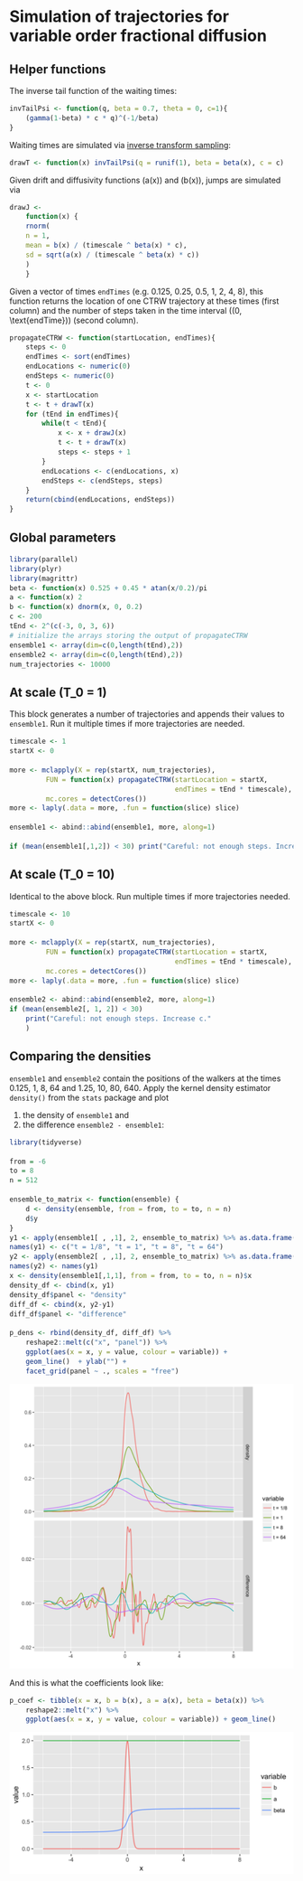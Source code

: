 Simulation of trajectories for variable order fractional diffusion
================

## Helper functions

The inverse tail function of the waiting times:

``` r
invTailPsi <- function(q, beta = 0.7, theta = 0, c=1){
    (gamma(1-beta) * c * q)^(-1/beta)
}
```

Waiting times are simulated via [inverse transform
sampling](https://en.wikipedia.org/wiki/Inverse_transform_sampling):

``` r
drawT <- function(x) invTailPsi(q = runif(1), beta = beta(x), c = c)
```

Given drift and diffusivity functions \(a(x)\) and \(b(x)\), jumps are
simulated via

``` r
drawJ <-
    function(x) {
    rnorm(
    n = 1,
    mean = b(x) / (timescale ^ beta(x) * c),
    sd = sqrt(a(x) / (timescale ^ beta(x) * c))
    )
    }
```

Given a vector of times `endTimes` (e.g. 0.125, 0.25, 0.5, 1, 2, 4, 8),
this function returns the location of one CTRW trajectory at these times
(first column) and the number of steps taken in the time interval
\((0, \text{endTime})\) (second column).

``` r
propagateCTRW <- function(startLocation, endTimes){
    steps <- 0
    endTimes <- sort(endTimes)
    endLocations <- numeric(0)
    endSteps <- numeric(0)
    t <- 0
    x <- startLocation
    t <- t + drawT(x)
    for (tEnd in endTimes){
        while(t < tEnd){
            x <- x + drawJ(x)
            t <- t + drawT(x)
            steps <- steps + 1
        }
        endLocations <- c(endLocations, x)
        endSteps <- c(endSteps, steps)
    }
    return(cbind(endLocations, endSteps))
}
```

## Global parameters

``` r
library(parallel)
library(plyr)
library(magrittr)
beta <- function(x) 0.525 + 0.45 * atan(x/0.2)/pi
a <- function(x) 2
b <- function(x) dnorm(x, 0, 0.2)
c <- 200
tEnd <- 2^(c(-3, 0, 3, 6))
# initialize the arrays storing the output of propagateCTRW
ensemble1 <- array(dim=c(0,length(tEnd),2))
ensemble2 <- array(dim=c(0,length(tEnd),2))
num_trajectories <- 10000
```

## At scale \(T_0 = 1\)

This block generates a number of trajectories and appends their values
to `ensemble1`. Run it multiple times if more trajectories are needed.

``` r
timescale <- 1
startX <- 0

more <- mclapply(X = rep(startX, num_trajectories), 
         FUN = function(x) propagateCTRW(startLocation = startX, 
                                         endTimes = tEnd * timescale), 
         mc.cores = detectCores())
more <- laply(.data = more, .fun = function(slice) slice)

ensemble1 <- abind::abind(ensemble1, more, along=1)

if (mean(ensemble1[,1,2]) < 30) print("Careful: not enough steps. Increase c.")
```

## At scale \(T_0 = 10\)

Identical to the above block. Run multiple times if more trajectories
needed.

``` r
timescale <- 10
startX <- 0

more <- mclapply(X = rep(startX, num_trajectories), 
         FUN = function(x) propagateCTRW(startLocation = startX, 
                                         endTimes = tEnd * timescale), 
         mc.cores = detectCores())
more <- laply(.data = more, .fun = function(slice) slice)

ensemble2 <- abind::abind(ensemble2, more, along=1)
if (mean(ensemble2[, 1, 2]) < 30)
    print("Careful: not enough steps. Increase c."
    )
```

## Comparing the densities

`ensemble1` and `ensemble2` contain the positions of the walkers at the
times 0.125, 1, 8, 64 and 1.25, 10, 80, 640. Apply the kernel density
estimator `density()` from the `stats` package and plot

1.  the density of `ensemble1` and
2.  the difference `ensemble2 - ensemble1`:

<!-- end list -->

``` r
library(tidyverse)

from = -6
to = 8
n = 512

ensemble_to_matrix <- function(ensemble) {
    d <- density(ensemble, from = from, to = to, n = n)
    d$y
}
y1 <- apply(ensemble1[ , ,1], 2, ensemble_to_matrix) %>% as.data.frame()
names(y1) <- c("t = 1/8", "t = 1", "t = 8", "t = 64")
y2 <- apply(ensemble2[ , ,1], 2, ensemble_to_matrix) %>% as.data.frame()
names(y2) <- names(y1)
x <- density(ensemble1[,1,1], from = from, to = to, n = n)$x
density_df <- cbind(x, y1)
density_df$panel <- "density"
diff_df <- cbind(x, y2-y1)
diff_df$panel <- "difference"

p_dens <- rbind(density_df, diff_df) %>%
    reshape2::melt(c("x", "panel")) %>%
    ggplot(aes(x = x, y = value, colour = variable)) + 
    geom_line()  + ylab("") + 
    facet_grid(panel ~ ., scales = "free")
```

![densities.png](densities.png)

And this is what the coefficients look like:

``` r
p_coef <- tibble(x = x, b = b(x), a = a(x), beta = beta(x)) %>%
    reshape2::melt("x") %>%
    ggplot(aes(x = x, y = value, colour = variable)) + geom_line()
```

![coef-plot](beta_b.png)
